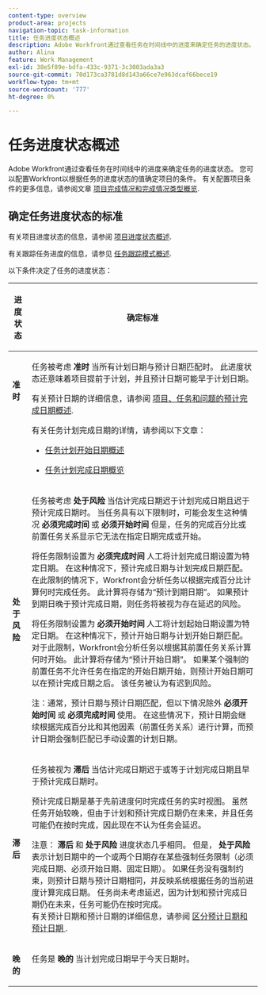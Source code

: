 ```yaml
---
content-type: overview
product-area: projects
navigation-topic: task-information
title: 任务进度状态概述
description: Adobe Workfront通过查看任务在时间线中的进度来确定任务的进度状态。 您可以配置Workfront以根据任务的进度状态的值确定项目的条件。 有关配置项目条件的更多信息，请参阅文章项目条件和条件类型概述。
author: Alina
feature: Work Management
exl-id: 38e5f89e-bdfa-433c-9371-3c3003ada3a3
source-git-commit: 70d173ca3781d8d143a66ce7e963dcaf66bece19
workflow-type: tm+mt
source-wordcount: '777'
ht-degree: 0%

---
```


# 任务进度状态概述

<!-- Audited: 1/2024 -->

Adobe Workfront通过查看任务在时间线中的进度来确定任务的进度状态。 您可以配置Workfront以根据任务的进度状态的值确定项目的条件。 有关配置项目条件的更多信息，请参阅文章 [项目完成情况和完成情况类型概览](../../../manage-work/projects/manage-projects/project-condition-and-condition-type.md).

## 确定任务进度状态的标准

有关项目进度状态的信息，请参阅 [项目进度状态概述](../../../manage-work/projects/planning-a-project/project-progress-status.md).

有关跟踪任务进度的信息，请参见 [任务跟踪模式概述](../../../manage-work/tasks/task-information/task-tracking-mode.md).

以下条件决定了任务的进度状态：

<table> 
 <col> 
 <col> 
 <thead> 
  <tr> 
   <th> <p><strong>进度状态</strong> </p> </th> 
   <th> <p><strong>确定标准</strong> </p> </th> 
  </tr> 
 </thead> 
 <tbody> 
  <tr valign="top"> 
   <td scope="col"> <p> </p> <p><strong>准时</strong> </p> </td> 
   <td scope="col"> <p>任务被考虑 <strong>准时</strong> 当所有计划日期与预计日期匹配时。 此进度状态还意味着项目提前于计划，并且预计日期可能早于计划日期。</p> <p>有关预计日期的详细信息，请参阅 <a href="../../../manage-work/projects/planning-a-project/project-projected-completion-date.md" class="MCXref xref">项目、任务和问题的预计完成日期概述</a>.</p> <p>有关任务计划完成日期的详情，请参阅以下文章：</p> 
    <ul> 
     <li> <p><a href="../../../manage-work/tasks/task-information/task-planned-start-date.md" class="MCXref xref">任务计划开始日期概述</a> </p> </li> 
     <li> <p><a href="../../../manage-work/tasks/task-information/task-planned-completion-date.md" class="MCXref xref">任务计划完成日期概览</a> </p> </li> 
    </ul> </td> 
  </tr> 
  <tr> 
   <td><p></p> <p><strong>处于风险</strong> </p> </td> 
   <td><p>任务被考虑 <strong>处于风险</strong> 当估计完成日期迟于计划完成日期且迟于预计完成日期时。 当任务具有以下限制时，可能会发生这种情况 <strong>必须完成时间</strong> 或 <strong>必须开始时间</strong> 但是，任务的完成百分比或前置任务关系显示它无法在指定日期完成或开始。 </p><p> 将任务限制设置为 <strong>必须完成时间</strong> 人工将计划完成日期设置为特定日期。 在这种情况下，预计完成日期与计划完成日期匹配。 在此限制的情况下，Workfront会分析任务以根据完成百分比计算何时完成任务。 此计算将存储为“预计到期日期”。 如果预计到期日晚于预计完成日期，则任务将被视为存在延迟的风险。 </p> <p> 将任务限制设置为 <strong>必须开始时间</strong> 人工将计划起始日期设置为特定日期。 在这种情况下，预计开始日期与计划开始日期匹配。 对于此限制，Workfront会分析任务以根据其前置任务关系计算何时开始。 此计算将存储为“预计开始日期”。 如果某个强制的前置任务不允许任务在指定的开始日期开始，则预计开始日期可以在预计完成日期之后。 该任务被认为有迟到风险。 </p> <p>注：通常，预计日期与预计日期匹配，但以下情况除外 <strong>必须开始时间</strong> 或 <strong>必须完成时间</strong> 使用。 在这些情况下，预计日期会继续根据完成百分比和其他因素（前置任务关系）进行计算，而预计日期会强制匹配已手动设置的计划日期。</p> </td> 
  </tr> 
  <tr> 
   <td> <p><strong>滞后</strong> </p> </td> 
   <td> <p>任务被视为 <strong>滞后</strong> 当估计完成日期迟于或等于计划完成日期且早于预计完成日期时。</p> <p>预计完成日期是基于先前进度何时完成任务的实时视图。 虽然任务开始较晚，但由于计划和预计完成日期仍在未来，并且任务可能仍在按时完成，因此现在不认为任务会延迟。</p> <p>注意： <strong>滞后</strong> 和 <strong>处于风险</strong> 进度状态几乎相同。 但是， <strong>处于风险</strong> 表示计划日期中的一个或两个日期存在某些强制任务限制（必须完成日期、必须开始日期、固定日期）。 如果任务没有强制约束，则预计日期与预计日期相同，并反映系统根据任务的当前进度计算完成日期。 任务尚未考虑延迟，因为计划和预计完成日期仍在未来，任务可能仍在按时完成。<br>有关预计日期和预计日期的详细信息，请参阅 <a href="../../../manage-work/tasks/task-information/differentiate-projected-estimated-dates.md" class="MCXref xref">区分预计日期和预计日期 </a>.</p> </td> 
  </tr> 
  <tr valign="top"> 
   <td> <p><strong>晚的</strong> </p> </td> 
   <td> <p>任务是 <strong>晚的</strong> 当计划完成日期早于今天日期时。<br></p> </td> 
  </tr> 
 </tbody> 
</table>

<!--hiding this because some users find the images confusing, as they don't really show the dates mentioned in the descriptions above. Keep the pictures though, in case some users will complain that we hid them. 

## How task Progress Status updates over time

The different date types in our projects tell us how tasks are progressing over time:

* On Time

  ![](assets/on-time-progress-status-350x233.png)

* At Risk

  ![](assets/at-risk-progress-status-350x233.png)

* Behind

  ![](assets/behind-progress-status-350x233.png)

* Late

  ![](assets/late-progress-status-350x233.png)

-->